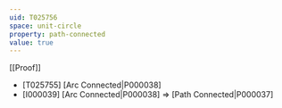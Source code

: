 ```yaml
---
uid: T025756
space: unit-circle
property: path-connected
value: true
---
```

[[Proof]]

* [T025755] [Arc Connected|P000038]
* [I000039] [Arc Connected|P000038] => [Path Connected|P000037]

